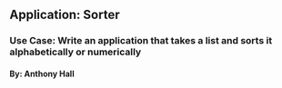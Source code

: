 ## Application: Sorter
### Use Case: Write an application that takes a list and sorts it alphabetically or numerically
#### By: Anthony Hall
